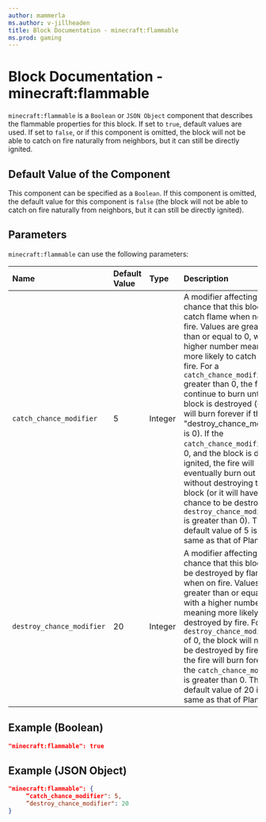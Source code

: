 ```yaml
---
author: mammerla
ms.author: v-jillheaden
title: Block Documentation - minecraft:flammable
ms.prod: gaming
---
```


# Block Documentation - minecraft:flammable

`minecraft:flammable` is a `Boolean` or `JSON Object` component that describes the flammable properties for this block. If set to `true`, default values are used. If set to `false`, or if this component is omitted, the block will not be able to catch on fire naturally from neighbors, but it can still be directly ignited.

## Default Value of the Component

This component can be specified as a `Boolean`. If this component is omitted, the default value for this component is `false` (the block will not be able to catch on fire naturally from neighbors, but it can still be directly ignited).

## Parameters

`minecraft:flammable` can use the following parameters:

|Name |Default Value  |Type  |Description  |
|:----------|:----------|:----------|:----------|
|`catch_chance_modifier`| 5| Integer| A modifier affecting the chance that this block will catch flame when next to a fire. Values are greater than or equal to 0, with a higher number meaning more likely to catch on fire. For a `catch_chance_modifier` greater than 0, the fire will continue to burn until the block is destroyed (or it will burn forever if the "destroy_chance_modifier" is 0). If the `catch_chance_modifier` is 0, and the block is directly ignited, the fire will eventually burn out without destroying the block (or it will have a chance to be destroyed if `destroy_chance_modifier` is greater than 0). The default value of 5 is the same as that of Planks. |
|`destroy_chance_modifier`| 20| Integer| A modifier affecting the chance that this block will be destroyed by flames when on fire. Values are greater than or equal to 0, with a higher number meaning more likely to be destroyed by fire. For a `destroy_chance_modifier` of 0, the block will never be destroyed by fire, and the fire will burn forever if the `catch_chance_modifier` is greater than 0. The default value of 20 is the same as that of Planks. |

## Example (Boolean)

```json
"minecraft:flammable": true
```

## Example (JSON Object)

```json
"minecraft:flammable": {
     “catch_chance_modifier": 5,
     “destroy_chance_modifier": 20
}
```
